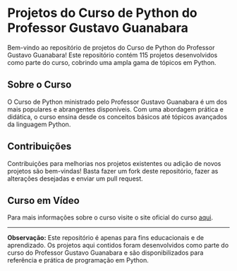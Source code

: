 # Projetos do Curso de Python do Professor Gustavo Guanabara

Bem-vindo ao repositório de projetos do Curso de Python do Professor Gustavo Guanabara! Este repositório contém 115 projetos desenvolvidos como parte do curso, cobrindo uma ampla gama de tópicos em Python.

## Sobre o Curso

O Curso de Python ministrado pelo Professor Gustavo Guanabara é um dos mais populares e abrangentes disponíveis. Com uma abordagem prática e didática, o curso ensina desde os conceitos básicos até tópicos avançados da linguagem Python.

## Contribuições

Contribuições para melhorias nos projetos existentes ou adição de novos projetos são bem-vindas! Basta fazer um fork deste repositório, fazer as alterações desejadas e enviar um pull request.

## Curso em Vídeo

Para mais informações sobre o curso visite o site oficial do curso [aqui](https://www.cursoemvideo.com).

---

**Observação:** Este repositório é apenas para fins educacionais e de aprendizado. Os projetos aqui contidos foram desenvolvidos como parte do curso do Professor Gustavo Guanabara e são disponibilizados para referência e prática de programação em Python.
